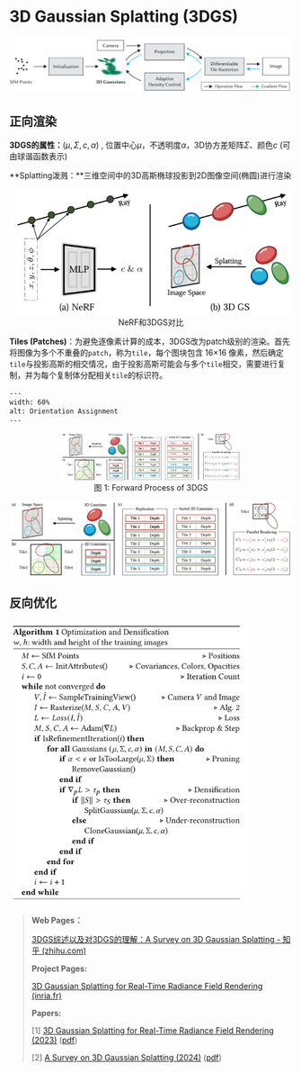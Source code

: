 # 3D Gaussian Splatting (3DGS)

<img src="assets/3DGS_pipeline.png" alt="image-20241226220708058" style="zoom:80%;" />

## 正向渲染

**3DGS的属性：**${(\mu,\Sigma,c,\alpha)}$ , 位置中心$\mu$，不透明度$\alpha$，3D协方差矩阵$\Sigma$、颜色$c$ (可由球谐函数表示)

**Splatting泼溅：**三维空间中的3D高斯椭球投影到2D图像空间(椭圆)进行渲染

<img src="assets/NeRF_and_3DGS.png" alt="image-20241226211629702" style="zoom:80%;" />

<center>NeRF和3DGS对比</center>

**Tiles (Patches)**：为避免逐像素计算的成本，3DGS改为patch级别的渲染。首先将图像为多个不重叠的`patch`，称为`tile`，每个图块包含 16×16 像素，然后确定`tile`与投影高斯的相交情况，由于投影高斯可能会与多个`tile`相交，需要进行复制，并为每个复制体分配相关`tile`的标识符。





```{figure} assets/forward_process_of_3DGS.png
---
width: 60%
alt: Orientation Assignment
---
```

<figure style="text-align: center;">
  <img src="assets/forward_process_of_3DGS.png" alt="Forward Process of 3DGS" style="width:75.5%;">
  <figcaption>图 1: Forward Process of 3DGS</figcaption>
</figure>
<img src="assets/forward_process_of_3DGS.png" alt="image-20241226212736737" style="zoom:80%;" />

## 反向优化



<img src="assets/Algorithm1.png" alt="image-20241226213114411" style="zoom:80%;" />



>**Web Pages：**
>
>[3DGS综述以及对3DGS的理解：A Survey on 3D Gaussian Splatting - 知乎 (zhihu.com)](https://zhuanlan.zhihu.com/p/679809915)
>
>**Project Pages:**
>
>[3D Gaussian Splatting for Real-Time Radiance Field Rendering (inria.fr)](https://repo-sam.inria.fr/fungraph/3d-gaussian-splatting/)
>
>**Papers:**
>
>[1] [3D Gaussian Splatting for Real-Time Radiance Field Rendering (2023)](https://arxiv.org/abs/2308.04079) ([pdf](./papers/3DGS.pdf))
>
>[2] [A Survey on 3D Gaussian Splatting (2024)](https://arxiv.org/abs/2401.03890) ([pdf](./papers/A_Survey_on_3D_Gaussian_Splatting.pdf))
>
>

